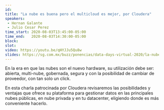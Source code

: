 ```yaml
---
id: 
title: "La nube es buena pero el multicloud es mejor, por Cloudera"
speakers:
 - Hernan Galante
 - Julio Cesar Perez
time_start: 2020-08-03T13:45:00-05:00
time_end:   2020-08-03T14:30:00-05:00
block: 
slot: 
video: https://youtu.be/qHYJJu5Qu8w
slides: https://sg.com.mx/buzz/ponencias/data-days-virtual-2020/la-nube-es-buena-pero-el-multicloud-es-mejor-por-cloudera
---
```


En la era en que las nubes son el nuevo hardware, su utilización debe ser: abierta, multi-nube, gobernada, segura y con la posibilidad de cambiar de proveedor, con tan solo un click.

En esta charla patrocinada por Cloudera revisaremos las posibilidades y ventajas que ofrece su plataforma para gestionar datos en las principales nubes públicas, en nube privada y en tu datacenter, eligiendo donde es más conveniente hacerlo.
